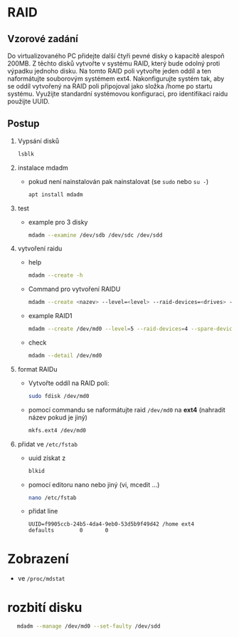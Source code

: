 # RAID

## Vzorové zadání

Do virtualizovaného PC přidejte další čtyři pevné disky o kapacitě alespoň 200MB. Z těchto disků vytvořte v systému RAID, který bude odolný proti výpadku jednoho disku. Na tomto RAID poli vytvořte jeden oddíl a ten naformátujte souborovým systémem ext4. Nakonfigurujte systém tak, aby se oddíl vytvořený na RAID poli připojoval jako složka /home po startu systému. Využijte standardní systémovou konfiguraci, pro identifikaci raidu použijte UUID.

## Postup

1.  Vypsání disků

    ```bash
    lsblk
    ```

1.  instalace mdadm

    - pokud není nainstalován pak nainstalovat (se `sudo` nebo `su -`)

      ```sh
      apt install mdadm
      ```

1.  test

    - example pro 3 disky

      ```sh
      mdadm --examine /dev/sdb /dev/sdc /dev/sdd
      ```

1.  vytvoření raidu

    - help

      ```sh
      mdadm --create -h
      ```

    - Command pro vytvoření RAIDU

      ```sh
      mdadm --create <nazev> --level=<level> --raid-devices=<drives> --spare-devices=<spares> [/dev/<drive1> /dev/<drive2> ...]
      ```

    - example RAID1

      ```sh
      mdadm --create /dev/md0 --level=5 --raid-devices=4 --spare-devices=1 /dev/sdb /dev/sdc /dev/sdd /dev/sde
      ```

    - check
      ```sh
      mdadm --detail /dev/md0
      ```

1.  format RAIDu

    - Vytvořte oddíl na RAID poli:

      ```sh
      sudo fdisk /dev/md0
      ```

    - pomocí commandu se naformátujte raid `/dev/md0` na **ext4** (nahradit název pokud je jiný)

      ```sh
      mkfs.ext4 /dev/md0
      ```

1.  přidat ve `/etc/fstab`

    - uuid získat z
      ```sh
      blkid
      ```
    - pomocí editoru nano nebo jiný (vi, mcedit ...)

      ```sh
      nano /etc/fstab
      ```

    - přidat line
      ```
      UUID=f9905ccb-24b5-4da4-9eb0-53d5b9f49d42 /home ext4    defaults        0       0
      ```

# Zobrazení

- ve `/proc/mdstat`

# rozbití disku

```sh
   mdadm --manage /dev/md0 --set-faulty /dev/sdd
```

